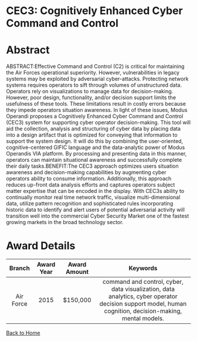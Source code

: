 
CEC3: Cognitively Enhanced Cyber Command and Control
====================================================

# Abstract


ABSTRACT:Effective Command and Control (C2) is critical for maintaining the Air Forces operational superiority. However, vulnerabilities in legacy systems may be exploited by adversarial cyber-attacks. Protecting network systems requires operators to sift through volumes of unstructured data. Operators rely on visualizations to manage data for decision-making. However, poor design, functionality, and/or decision support limits the usefulness of these tools. These limitations result in costly errors because they impede operators situation awareness. In light of these issues, Modus Operandi proposes a Cognitively Enhanced Cyber Command and Control (CEC3) system for supporting cyber operator decision-making. This tool will aid the collection, analysis and structuring of cyber data by placing data into a design artifact that is optimized for conveying that information to support the system design. It will do this by combining the user-oriented, cognitive-centered GIFIC language and the data-analytic power of Modus Operandis VIA platform. By processing and presenting data in this manner, operators can maintain situational awareness and successfully complete their daily tasks.BENEFIT:The CEC3 approach optimizes users situation awareness and decision-making capabilities by augmenting cyber operators ability to consume information. Additionally, this approach reduces up-front data analysis efforts and captures operators subject matter expertise that can be encoded in the display. With CEC3s ability to continually monitor real time network traffic, visualize multi-dimensional data, utilize pattern recognition and sophisticated rules incorporating historic data to identify and alert users of potential adversarial activity will transition well into the commercial Cyber Security Market one of the fastest growing markets in the broad technology sector.  

# Award Details

|Branch|Award Year|Award Amount|Keywords|
| :---: | :---: | :---: | :---: |
|Air Force|2015|$150,000|command and control, cyber, data visualization, data analytics, cyber operator decision support model, human cognition, decision-making, mental models.|
  
  


[Back to Home](https://github.com/chrischow/dod_sbir_awards/Reports/DJ/#1352)